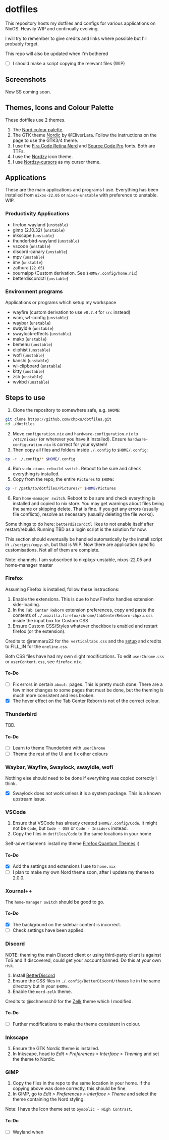 # dotfiles
This repository hosts my dotfiles and configs for various applications on NixOS. Heavily WIP and continually evolving.

I will try to remember to give credits and links where possible but I'll probably forget.

This repo will also be updated when I'm bothered
- [ ] I should make a script copying the relevant files (WIP)

## Screenshots
New SS coming soon. 
<!-- ![Desktop](https://github.com/chpxu/dotfiles/blob/void/Screenshots/desktop.png)
![Firefox](https://github.com/chpxu/dotfiles/blob/void/Screenshots/firefox.png)
![nwggrid](https://github.com/chpxu/dotfiles/blob/void/Screenshots/nwggrid.png)
![VSCode](https://github.com/chpxu/dotfiles/blob/void/Screenshots/vscode.png)
![Xournal++](https://github.com/chpxu/dotfiles/blob/void/Screenshots/xournalpp.png)
![Alacritty](https://github.com/chpxu/dotfiles/blob/void/Screenshots/alacritty.png)
![Zathura](https://github.com/chpxu/dotfiles/blob/void/Screenshots/zathura.png)
![GIMP](https://github.com/chpxu/dotfiles/blob/void/Screenshots/gimp.png)
![Inkscape](https://github.com/chpxu/dotfiles/blob/void/Screenshots/inkscape.png)
![Thunderbird](https://github.com/chpxu/dotfiles/blob/void/Screenshots/thunderbird.png) -->
<!-- 
Notes:
- Unfortunately GIMP is running in XWayland Mode :(
- The yellow box in Zathura is the select colour. -->
## Themes, Icons and Colour Palette
These dotfiles use 2 themes. 
1. The [Nord colour palette](https://nordtheme.com).
2. The GTK theme [Nordic](https://www.gnome-look.org/p/1267246/) by @EliverLara.
Follow the instructions on the page to use the GTK3/4 theme.
3. I use the [Fira Code Retina Nerd](https://github.com/ryanoasis/nerd-fonts/tree/master/patched-fonts/FiraCode) and [Source Code Pro](https://github.com/adobe-fonts/source-code-pro) fonts. Both are TTFs.
4. I use the [Nordzy](https://github.com/alvatip/Nordzy-icon) icon theme.
5. I use [Nordzy-cursors](https://www.gnome-look.org/p/1571937) as my cursor theme.

## Applications
These are the main applications and programs I use. Everything has been installed from `nixos-22.05` or `nixos-unstable` with preference to unstable. WIP.
### Productivity Applications
- firefox-wayland (`unstable`)
- gimp (2.10.32) (`unstable`)
- inkscape (`unstable`)
- thunderbird-wayland (`unstable`)
- vscode (`unstable`)
- discord-canary (`unstable`)
- mpv (`unstable`)
- imv (`unstable`)
- zathura (`22.05`)
- xournalpp (Custom derivation. See `$HOME/.config/home.nix`)
- betterdiscordctl (`unstable`)
<!-- - LibreOffice (void repos) -->
### Environment programs
Applications or programs which setup my workspace
- wayfire (custom derivation to use `v0.7.4` for `src` instead)
- wcm, wf-config (`unstable`)
- waybar (`unstable`)
- swayidle (`unstable`)
- swaylock-effects (`unstable`)
- mako (`unstable`)
- bemenu (`unstable`)
- cliphist (`unstable`)
- wofi (`unstable`)
- kanshi (`unstable`)
- wl-clipboard (`unstable`)
- kitty (`unstable`)
- zsh (`unstable`)
- wvkbd (`unstable`)

## Steps to use
1. Clone the repository to somewhere safe, e.g. `$HOME`:
```sh
git clone https://github.com/chpxu/dotfiles.git
cd ./dotfiles
```
2. Move `configuration.nix` and `hardware-configuration.nix` to `/etc/nixos/` (or wherever you have it installed). Ensure `hardware-configuration.nix` is correct for your system!
3. Then copy all files and folders inside `./.config` to `$HOME/.config`:
```sh
cp -r ./.config/* $HOME/.config
```
4. Run `sudo nixos-rebuild switch`. Reboot to be sure and check everything is installed.
5. Copy from the repo, the entire `Pictures` to `$HOME`:
```sh
cp -r /path/to/dotfiles/Pictures/* $HOME/Pictures
```
6. Run `home-manager switch`. Reboot to be sure and check everything is installed and copied to nix store. You may get warnings about files being the same or skipping delete. That is fine. If you get any errors (usually file conflicts), resolve as necessary (usually deleting the file works).

Some things to do here: `betterdiscordctl` likes to not enable itself after restart/rebuild. Running TBD as a login script is the solution for now.

This section should eventually be handled automatically by the install script in `./scripts/copy.sh`, but that is WIP.
Now there are application specific customisations. Not all of them are complete.

Note: channels. I am subscribed to nixpkgs-unstable, nixos-22.05 and home-manager master
### Firefox
Assuming Firefox is installed, follow these instructions:
1. Enable the extensions. This is due to how Firefox handles extension side-loading.
2. In the `Tab Center Reborn` extension preferences, copy and paste the contents of `./.mozilla.firefox/chrome/tabCenterReborn-chpxu.css`  inside the input box for Custom CSS
3. Ensure Custom CSS/Styles whatever checkbox is enabled and restart firefox (or the extension). 

Credits to @ranmaru22 for the` verticaltabs.css` and the [setup](https://github.com/ranmaru22/firefox-vertical-tabs) and credits to  FILL_IN for the `oneline.css`.

Both CSS files have had my own slight modifications. To edit `userChrome.css` or `userContent.css`, see `firefox.nix`.

#### To-Do
- [ ] Fix errors in certain `about:` pages. This is pretty much done. There are a few minor changes to some pages that must be done, but the theming is much more consistent and less broken.
- [x] The hover effect on the Tab Center Reborn is not of the correct colour.

### Thunderbird
TBD.
#### To-Do
- [ ] Learn to theme Thunderbird with `userChrome`
- [ ] Theme the rest of the UI and fix other colours
### Waybar, Wayfire, Swaylock, swayidle, wofi
Nothing else should need to be done if everything was copied correctly I think. 

- [x] Swaylock does not work unless it is a system package. This is a known upstream issue. 
### VSCode
1. Ensure that VSCode has already created `$HOME/.config/Code`. It might not be `Code`, but `Code - OSS` or `Code - Insiders` instead.
2. Copy the files in `dotfiles/Code` to the same locations in your home

Self-advertisement: install my theme [Firefox Quantum Themes](https://marketplace.visualstudio.com/items?itemName=beastdestroyer.firefox-quantum-themes) :)

#### To-Do
- [x] Add the settings and extensions I use to `home.nix`
- [ ] I plan to make my own Nord theme soon, after I update my theme to 2.0.0.

### Xournal++
The `home-manager switch` should be good to go.
#### To-Do
- [x] The background on the sidebar content is incorrect.
- [ ] Check settings have been applied.
### Discord
NOTE: theming the main Discord client or using third-party client is against ToS and if discovered, could get your account banned. Do this at your own risk.

1. Install [BetterDiscord](https://betterdiscord.app/)
2. Ensure the CSS files in `./.config/BetterDiscord/themes` lie in the same directory but in your `$HOME`. 
3. Enable the `nord-zelk` theme.

Credits to @schnensch0 for the [Zelk](https://github.com/schnensch0/zelk) theme which I modified.

#### To-Do
- [ ]  Further modifications to make the theme consistent in colour.

### Inkscape
1. Ensure the GTK Nordic theme is installed.
2. In Inkscape, head to _Edit > Preferences > Interface > Theming_ and set the theme to Nordic.
### GIMP
1. Copy the files in the repo to the same location in your home. If the copying above was done correctly, this should be fine.
2. In GIMP, go to _Edit > Preferences > Interface > Theme_ and select the theme containing the Nord styling.
  
Note: I have the Icon theme set to `Symbolic - High Contrast`.
#### To-Do
- [ ] Wayland when